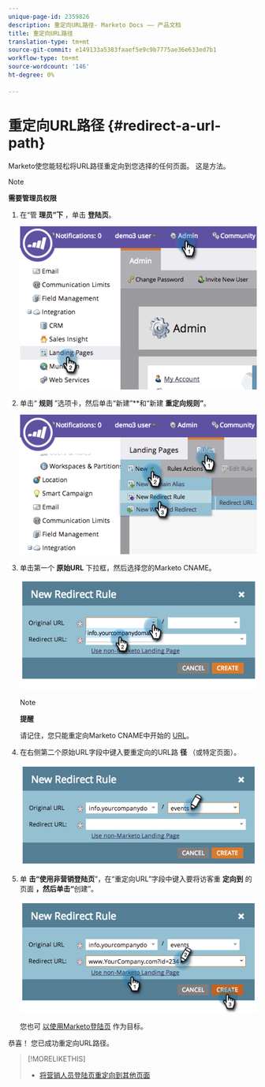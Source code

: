 ```yaml
---
unique-page-id: 2359826
description: 重定向URL路径- Marketo Docs —— 产品文档
title: 重定向URL路径
translation-type: tm+mt
source-git-commit: e149133a5383faaef5e9c9b7775ae36e633ed7b1
workflow-type: tm+mt
source-wordcount: '146'
ht-degree: 0%

---
```



# 重定向URL路径 {#redirect-a-url-path}

Marketo使您能轻松将URL路径重定向到您选择的任何页面。 这是方法。

>[!NOTE]
>
>**需要管理员权限**

1. 在“管 **理员”下** ，单击 **登陆页**。

   ![](assets/image2014-9-18-13-3a43-3a29.png)

1. 单击“ **规则** ”选项卡，然后单击“新建”**和“新建 **重定向规则”**。

   ![](assets/image2014-9-18-13-3a43-3a40.png)

1. 单击第一个 **原始URL** 下拉框，然后选择您的Marketo CNAME。

   ![](assets/image2014-9-18-13-3a43-3a49.png)

   >[!NOTE]
   >
   >**提醒**
   >
   >
   >请记住，您只能重定向Marketo CNAME中开始的 [URL](../../../../product-docs/demand-generation/landing-pages/landing-page-actions/customize-your-landing-page-urls-with-a-cname.md)。

1. 在右侧第二个原始URL字段中键入要重定向的URL路 **径** （或特定页面）。

   ![](assets/image2014-9-18-13-3a43-3a59.png)

1. 单 **击“使用非营销登陆页**”，在“重定向URL”字段中键入要将访客重 **定向到** 的页面 **，然后单击“**&#x200B;创建”。

   ![](assets/image2014-9-18-13-3a44-3a7.png)

   您也可 [以使用Marketo登陆页](https://docs.marketo.com/x/vAEk) 作为目标。

恭喜！  您已成功重定向URL路径。

>[!MORELIKETHIS]
>
>* [将营销人员登陆页重定向到其他页面](../../../../product-docs/demand-generation/landing-pages/landing-page-actions/redirect-a-marketo-landing-page-to-another-page.md)

>



